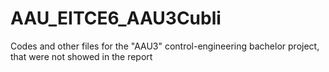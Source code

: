 # AAU_EITCE6_AAU3Cubli
Codes and other files for the "AAU3" control-engineering bachelor project, that were not showed in the report
